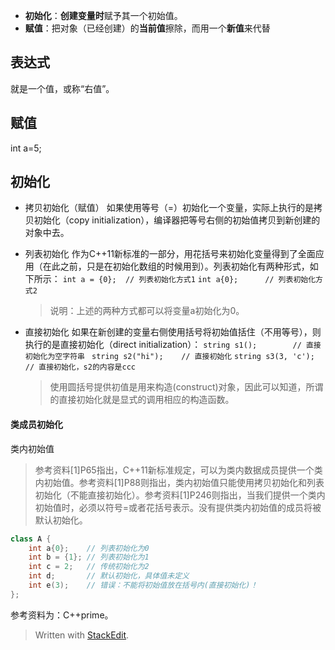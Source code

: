 - **初始化**：**创建变量时**赋予其一个初始值。
- **赋值**：把对象（已经创建）的**当前值**擦除，而用一个**新值**来代替
## 表达式
就是一个值，或称“右值”。
## 赋值
int a=5;
## 初始化
- 拷贝初始化（赋值）
如果使用等号（=）初始化一个变量，实际上执行的是拷贝初始化（copy initialization），编译器把等号右侧的初始值拷贝到新创建的对象中去。
- 列表初始化
作为C++11新标准的一部分，用花括号来初始化变量得到了全面应用（在此之前，只是在初始化数组的时候用到）。列表初始化有两种形式，如下所示：
`int a = {0};  // 列表初始化方式1`
`int a{0};      // 列表初始化方式2`
	>说明：上述的两种方式都可以将变量a初始化为0。
	
- 直接初始化
如果在新创建的变量右侧使用括号将初始值括住（不用等号），则执行的是直接初始化（direct initialization）：
`string s1();        // 直接初始化为空字符串 `
`string s2("hi");    // 直接初始化`
`string s3(3, 'c');  // 直接初始化，s2的内容是ccc`
	 >使用圆括号提供初值是用来构造(construct)对象，因此可以知道，所谓的直接初始化就是显式的调用相应的构造函数。

#### 类成员初始化
 类内初始值

>参考资料[1]P65指出，C++11新标准规定，可以为类内数据成员提供一个类内初始值。参考资料[1]P88则指出，类内初始值只能使用拷贝初始化和列表初始化（不能直接初始化）。参考资料[1]P246则指出，当我们提供一个类内初始值时，必须以符号=或者花括号表示。没有提供类内初始值的成员将被默认初始化。
```C++
class A {
    int a{0};    // 列表初始化为0
    int b = {1}; // 列表初始化为1
    int c = 2;   // 传统初始化为2
    int d;       // 默认初始化，具体值未定义
    int e(3);    // 错误：不能将初始值放在括号内(直接初始化)！ 
};
```



参考资料为：C++prime。
> Written with [StackEdit](https://stackedit.io/).
<!--stackedit_data:
eyJoaXN0b3J5IjpbODU2MzM4OTc0LC01NTA3NTk0NTQsNjc3MD
kwMzY3LC0xMjE3ODc3Nzk5XX0=
-->